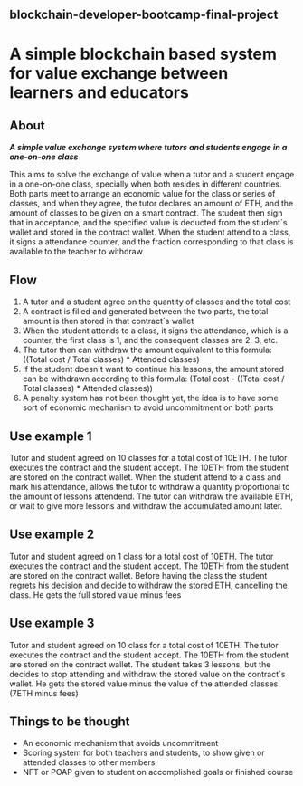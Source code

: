 ## blockchain-developer-bootcamp-final-project

# A simple blockchain based system for value exchange between learners and educators

## About

__*A simple value exchange system where tutors and students engage in a one-on-one class*__

This aims to solve the exchange of value when a tutor and a student engage in a one-on-one class, specially when both resides in different countries. Both parts meet to arrange an economic value for the class or series of classes, and when they agree, the tutor declares an amount of ETH, and the amount of classes to be given on a smart contract. The student then sign that in  acceptance, and the specified value is deducted from the student´s wallet and stored in the contract wallet. When the student attend to a class, it signs a attendance counter, and the fraction corresponding to that class is available to the teacher to withdraw

## Flow
1. A tutor and a student agree on the quantity of classes and the total cost
2. A contract is filled and generated between the two parts, the total amount is then stored in that contract´s wallet
3. When the student attends to a class, it signs the attendance, which is a counter, the first class is 1, and the consequent classes are 2, 3, etc.
4. The tutor then can withdraw the amount equivalent to this formula: ((Total cost / Total classes) * Attended classes)
5. If the student doesn´t want to continue his lessons, the amount stored can be withdrawn according to this formula: (Total cost - ((Total cost / Total classes) * Attended classes))
6. A penalty system has not been thought yet, the idea is to have some sort of economic mechanism to avoid uncommitment on both parts

## Use example 1

Tutor and student agreed on 10 classes for a total cost of 10ETH. The tutor executes the contract and the student accept. The 10ETH from the student are stored on the contract wallet. When the student attend to a class and mark his attendance, allows the tutor to withdraw a quantity proportional to the amount of lessons attendend. The tutor can withdraw the available ETH, or wait to give more lessons and withdraw the accumulated amount later.

## Use example 2

Tutor and student agreed on 1 class for a total cost of 10ETH. The tutor executes the contract and the student accept. The 10ETH from the student are stored on the contract wallet. Before having the class the student regrets his decision and decide to withdraw the stored ETH, cancelling the class. He gets the full stored value minus fees

## Use example 3

Tutor and student agreed on 10 class for a total cost of 10ETH. The tutor executes the contract and the student accept. The 10ETH from the student are stored on the contract wallet. The student takes 3 lessons, but the decides to stop attending and withdraw the stored value on the contract´s wallet. He gets the stored value minus the value of the attended classes (7ETH minus fees)

## Things to be thought

- An economic mechanism that avoids uncommitment
- Scoring system for both teachers and students, to show given or attended classes to other members
- NFT or POAP given to student on accomplished goals or finished course






